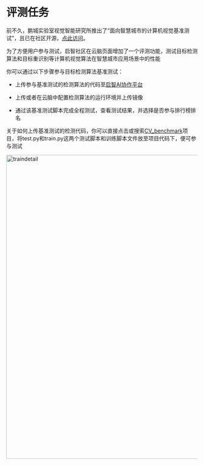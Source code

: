 # 评测任务

前不久，鹏城实验室视觉智能研究所推出了“面向智慧城市的计算机视觉基准测试”，且已在社区开源，[点此访问](https://openi.org.cn/projects/Benchmark/#pronews)。

为了方便用户参与测试，启智社区在云脑页面增加了一个评测功能，测试目标检测算法和目标重识别等计算机视觉算法在智慧城市应用场景中的性能

你可以通过以下步骤参与目标检测算法基准测试：

- 上传参与基准测试的检测算法的代码至[启智AI协作平台](https://openi.pcl.ac.cn)

- 上传或者在云脑中配置检测算法的运行环境并上传镜像

- 通过该基准测试脚本完成全程测试，查看测试结果，并选择是否参与排行榜排名

关于如何上传基准测试的检测代码，你可以直接点击或搜索[CV_benchmark](https://git.openi.org.cn/CV_benchmark/CV_reID_benchmark#)项目，将test.py和train.py这两个测试脚本和训练脚本文件放至项目代码下，便可参与测试

<img src="_media/cloudbrain/eval/algo_eval.png" width = "800" alt="traindetail" align=middle />